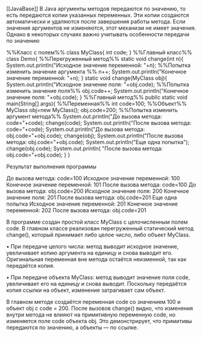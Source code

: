 [[JavaBase]]
В Java аргументы методов передаются по значению, то есть передаются копии указанных переменных. Эти копии создаются автоматически и удаляются после завершения работы метода. Если значения аргументов не изменяются, этот механизм не имеет значения. Однако в некоторых случаях важно учитывать особенности передачи по значению


%%Класс с полем%%
class MyClass{
	int code;
}
%%Главный класс%%
class Demo{
%%Перегруженный метод%%
	static void change(int n){
		System.out.println("Исходное значение переменной: "+n);
%%Попытка изменить значение аргумента %%
		n++;
		System.out.println("Конечное значение переменной: "+n);
	}
	static void change(MyClass obj){
		System.out.println("Исходное значение поля: "+obj.code);
%%Попытка изменить значение поля%%
		obj.code++;
		System.out.println("Конечное значение поля: "+obj.code);
	}
%%Главный метод%%
	public static void main(String[] args){
%%Переменная%%
		int code=100;
%%Объект%%
		MyClass obj=new MyClass();
		obj.code=200;
%%Попытка изменить аргумент метода%%
		System.out.println("До вызова метода: code="+code);
		change(code);
		System.out.println("После вызова метода: code="+code);
		System.out.println("До вызова метода: obj.code="+obj.code);
		change(obj);
		System.out.println("После вызова метода: obj.code="+obj.code);
		System.out.println("Еще одна попытка");
		change(obj.code);
		System.out.println(
		"После вызова метода: obj.code="+obj.code);
	}
}

Результат выполнения программы

До вызова метода: code=100
Исходное значение переменной: 100
Конечное значение переменной: 101
После вызова метода: code=100
До вызова метода: obj.code=200
Исходное значение поля: 200
Конечное значение поля: 201
После вызова метода: obj.code=201
Еще одна попытка
Исходное значение переменной: 201
Конечное значение переменной: 202
После вызова метода: obj.code=201

В программе создан простой класс MyClass с целочисленным полем code. В главном классе реализован перегруженный статический метод change(), который принимает либо целое число, либо объект MyClass.

• При передаче целого числа: метод выводит исходное значение, увеличивает копию аргумента на единицу и снова выводит его. Оригинальная переменная вне метода остаётся неизменной, так как передаётся копия.

• При передаче объекта MyClass: метод выводит значение поля code, увеличивает его на единицу и снова выводит. Поскольку передаётся копия ссылки на объект, изменение затрагивает сам объект.

В главном методе создаётся переменная code со значением 100 и объект obj с code = 200. После вызовов change() видно, что изменения внутри метода не влияют на примитивную переменную code, но изменяется поле code объекта obj. Это демонстрирует, что примитивы передаются по значению, а объекты — по ссылке.